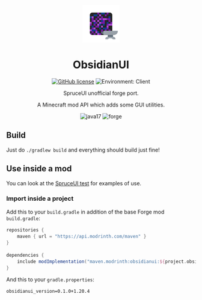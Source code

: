 <center><div align="center">

<img height="100" src="src/main/resources/icon.png" width="100"/>

# ObsidianUI

[![GitHub license](https://img.shields.io/github/license/LambdAurora/SpruceUI?style=flat-square)](https://raw.githubusercontent.com/LambdAurora/SpruceUI/master/LICENSE)
![Environment: Client](https://img.shields.io/badge/environment-client-1976d2?style=flat-square)

SpruceUI unofficial forge port.

A Minecraft mod API which adds some GUI utilities.

<img alt="java17" height="56" src="https://cdn.jsdelivr.net/npm/@intergrav/devins-badges@3/assets/cozy/built-with/java17_vector.svg">

<img alt="forge" height="56" src="https://cdn.jsdelivr.net/npm/@intergrav/devins-badges@3/assets/cozy/supported/forge_vector.svg">

</div></center>


## Build

Just do `./gradlew build` and everything should build just fine!

## Use inside a mod

You can look at the [SpruceUI test](src/testmod) for examples of use.

### Import inside a project

Add this to your `build.gradle` in addition of the base Forge mod `build.gradle`:

```groovy
repositories {
    maven { url = "https://api.modrinth.com/maven" }
}

dependencies {
    include modImplementation("maven.modrinth:obsidianui:${project.obsidianui_version}")
}
```

And this to your `gradle.properties`:

```properties
obsidianui_version=0.1.0+1.20.4
```
